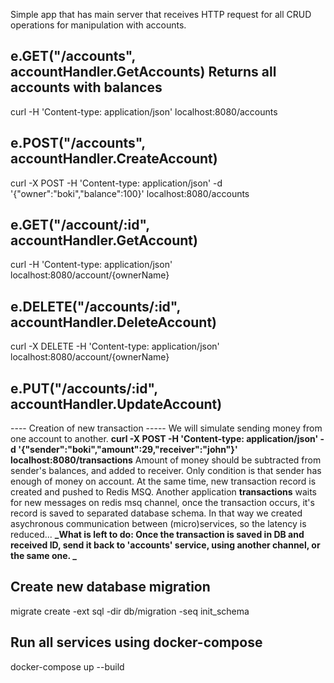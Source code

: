 Simple  app that has main server that receives HTTP request for all CRUD operations for manipulation with accounts.

## e.GET("/accounts", accountHandler.GetAccounts) Returns all accounts with balances

curl -H 'Content-type: application/json' localhost:8080/accounts

## e.POST("/accounts", accountHandler.CreateAccount)

curl -X POST -H 'Content-type: application/json' -d '{"owner":"boki","balance":100}' localhost:8080/accounts

## e.GET("/account/:id", accountHandler.GetAccount)

curl -H 'Content-type: application/json' localhost:8080/account/{ownerName}

## e.DELETE("/accounts/:id", accountHandler.DeleteAccount)

curl -X DELETE -H 'Content-type: application/json' localhost:8080/account/{ownerName}

## e.PUT("/accounts/:id", accountHandler.UpdateAccount)

---- Creation of new transaction -----
We will simulate sending money from one account to another.
**curl -X POST -H 'Content-type: application/json' -d '{"sender":"boki","amount":29,"receiver":"john"}' localhost:8080/transactions**
Amount of money should be subtracted from sender's balances, and added to receiver. Only condition is that sender has enough of money on account.
At the same time, new transaction record is created and pushed to Redis MSQ.
Another application **transactions** waits for new messages on redis msq channel, once the transaction occurs, it's record is saved to separated database schema. In that way we created asychronous communication between (micro)services, so the latency is reduced...
**_What is left to do: Once the transaction is saved in DB and received ID, send it back to 'accounts' service, using another channel, or the same one. _**

## Create new database migration

migrate create -ext sql -dir db/migration -seq init_schema

## Run all services using docker-compose

docker-compose up --build
